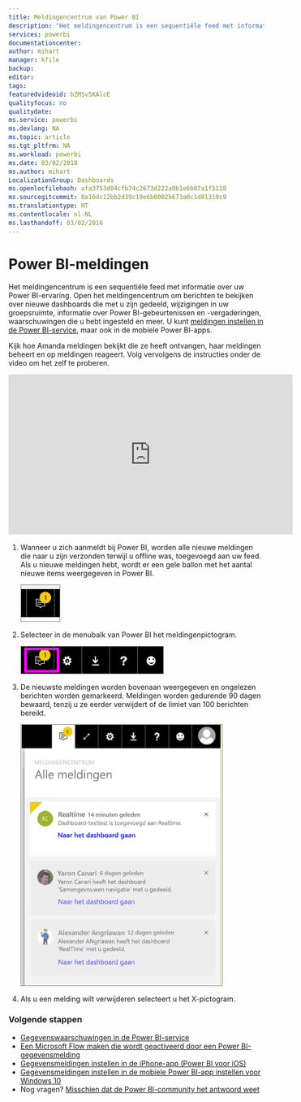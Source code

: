 ```yaml
---
title: Meldingencentrum van Power BI
description: "Het meldingencentrum is een sequentiële feed met informatie over uw Power BI-ervaring."
services: powerbi
documentationcenter: 
author: mihart
manager: kfile
backup: 
editor: 
tags: 
featuredvideoid: bZMSv5KAlcE
qualityfocus: no
qualitydate: 
ms.service: powerbi
ms.devlang: NA
ms.topic: article
ms.tgt_pltfrm: NA
ms.workload: powerbi
ms.date: 03/02/2018
ms.author: mihart
LocalizationGroup: Dashboards
ms.openlocfilehash: afa3753d04cfb74c2673d222a0b1e6b07a1f5118
ms.sourcegitcommit: 0a16dc12bb2d39c19e6b0002b673a8c1d81319c9
ms.translationtype: HT
ms.contentlocale: nl-NL
ms.lasthandoff: 03/02/2018
---
```

# <a name="power-bi-notifications"></a>Power BI-meldingen
Het meldingencentrum is een sequentiële feed met informatie over uw Power BI-ervaring. Open het meldingencentrum om berichten te bekijken over nieuwe dashboards die met u zijn gedeeld, wijzigingen in uw groepsruimte, informatie over Power BI-gebeurtenissen en -vergaderingen, waarschuwingen die u hebt ingesteld en meer. U kunt [meldingen instellen in de Power BI-service](service-set-data-alerts.md), maar ook in de mobiele Power BI-apps.

Kijk hoe Amanda meldingen bekijkt die ze heeft ontvangen, haar meldingen beheert en op meldingen reageert. Volg vervolgens de instructies onder de video om het zelf te proberen.

<iframe width="560" height="315" src="https://www.youtube.com/embed/bZMSv5KAlcE" frameborder="0" allowfullscreen></iframe>


1. Wanneer u zich aanmeldt bij Power BI, worden alle nieuwe meldingen die naar u zijn verzonden terwijl u offline was, toegevoegd aan uw feed. Als u nieuwe meldingen hebt, wordt er een gele ballon met het aantal nieuwe items weergegeven in Power BI.
   
   ![Pictogram voor nieuwe melding](media/service-notification-center/power-bi-new-notification.png)
2. Selecteer in de menubalk van Power BI het meldingenpictogram.
   
   ![Bovenste menubalk waarin meldingenpictogram is geselecteerd](media/service-notification-center/power-bi-notifications-icon.png)
3. De nieuwste meldingen worden bovenaan weergegeven en ongelezen berichten worden gemarkeerd. Meldingen worden gedurende 90 dagen bewaard, tenzij u ze eerder verwijdert of de limiet van 100 berichten bereikt.
   
   ![Meldingencentrum](media/service-notification-center/power-bi-notifications.png)
4. Als u een melding wilt verwijderen selecteert u het X-pictogram.

### <a name="next-steps"></a>Volgende stappen
* [Gegevenswaarschuwingen in de Power BI-service](service-set-data-alerts.md)
* [Een Microsoft Flow maken die wordt geactiveerd door een Power BI-gegevensmelding](service-flow-integration.md)
* [Gegevensmeldingen instellen in de iPhone-app (Power BI voor iOS)](mobile-set-data-alerts-in-the-mobile-apps.md)
* [Gegevensmeldingen instellen in de mobiele Power BI-app instellen voor Windows 10](mobile-set-data-alerts-in-the-mobile-apps.md)
* Nog vragen? [Misschien dat de Power BI-community het antwoord weet](http://community.powerbi.com/)

